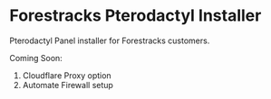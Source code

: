 # Forestracks Pterodactyl Installer
Pterodactyl Panel installer for Forestracks customers.


Coming Soon:
1) Cloudflare Proxy option
2) Automate Firewall setup
